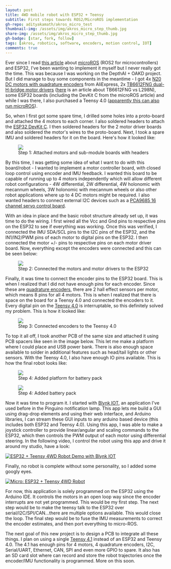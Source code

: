 ```yaml
---
layout: post
title: 4WD mobile robot with ESP32 + Teensy
subtitle: First steps towards ROS2/MicroROS implementation
gh-repo: adityakamath/akros_micro_test
thumbnail-img: /assets/img/akros_micro_step_thumb.jpg
share-img: /assets/img/akros_micro_step_thumb.jpg
gh-badge: [star, fork, follow]
tags: [akros, robotics, software, encoders, motion control, IOT]
comments: true
---
```


Ever since I read [this article](https://micro.ros.org/blog/2020/08/27/esp32/) about [microROS](https://micro.ros.org//docs/overview/features/) (ROS2 for microcontrollers) and ESP32, I've been wanting to implement it myself but I never really got the time. This was because I was working on the DepthAI + OAKD project. But I did manage to buy some components in the meantime - I got 4x [N20 DC motors with quadrature encoders](https://www.adafruit.com/product/4640) from AliExpress, 2x [TB6612FNG dual-H-bridge motor drivers](https://www.sparkfun.com/products/14451) ([here](https://www.hackster.io/news/tb6612fng-motor-driver-better-than-the-l298n-7499a7574e63) is an article about TB6612FNG vs L298N), some ESP32 boards (including the DevKit C from the microROS article) and while I was there, I also purchased a Teensy 4.0 ([apparently this can also run microROS](https://github.com/micro-ROS/micro_ros_arduino)).

So, when I first got some spare time, I drilled some holes into a proto-board and attached the 4 motors to each corner. I also soldered headers to attach the [ESP32 DevKit C](https://www.espressif.com/en/products/devkits/esp32-devkitc/overview). I then soldered headers for the 2 motor driver boards and also soldered the motor's wires to the proto-board. Next, I took a spare IMU and soldered headers for it on the board. Here's how it looked like:

<figure class="aligncenter">
	<img src="https://adityakamath.github.io/assets/img/akros_micro_step_1.jpg" />
	<figcaption>Step 1: Attached motors and sub-module boards with headers</figcaption>
</figure>
  
By this time, I was getting some idea of what I want to do with this board/robot - I wanted to implement a motor controller board, with closed loop control using encoder and IMU feedback. I wanted this board to be capable of running up to 4 motors independently which will allow different robot configurations - 4W differential, 2W differential, 4W holonomic with mecannum wheels, 3W holonomic with mecannum wheels or also other robot applications where up to 4 DC motors might be required. I also wanted headers to connect external I2C devices such as a [PCA9685 16 channel servo control board](https://www.adafruit.com/product/815). 
  
With an idea in place and the basic robot structure already set up, it was time to do the wiring. I first wired all the Vcc and Gnd pins to respective pins on the ESP32 to see if everything was working. Once this was verified, I connected the IMU SDA/SCL pins to the I2C pins of the ESP32, and the IN1/IN2/PWM pins of each motor to digital pins on the ESP32. I then connected the motor +/- pins to respective pins on each motor driver board. Now, everything except the encoders were connected and this can be seen below:
  
<figure class="aligncenter">
	<img src="https://adityakamath.github.io/assets/img/akros_micro_step_2.jpg" />
	<figcaption>Step 2: Connected the motors and motor drivers to the ESP32</figcaption>
</figure>
  
Finally, it was time to connect the encoder pins to the ESP32 board. This is when I realized that I did not have enough pins for each encoder. Since these are [quadrature encoders](https://cdn.sparkfun.com/datasheets/Robotics/How%20to%20use%20a%20quadrature%20encoder.pdf), there are 2 hall effect sensors per motor, which means 8 pins for all 4 motors. This is when I realized that there is space on the board for a Teensy 4.0 and connected the encoders to it. Every digital pin on the [Teensy 4.0](https://www.pjrc.com/store/teensy40.html) is interruptable, so this definitely solved my problem. This is how it looked like:
  
<figure class="aligncenter">
	<img src="https://adityakamath.github.io/assets/img/akros_micro_step_3.jpg" />
	<figcaption>Step 3: Connected encoders to the Teensy 4.0</figcaption>
</figure>
  
To top it all off, I took another PCB of the same size and attached it using PCB spacers like seen in the image below. This let me make a platform where I could place and USB power bank. There is also enough space available to solder in additional features such as head/tail lights or other sensors. With the Teensy 4.0, I also have enough IO pins available. This is how the final robot looks like:
  
<figure class="aligncenter">
	<img src="https://adityakamath.github.io/assets/img/akros_micro_step_4a.jpg" />
	<figcaption>Step 4: Added platform for battery pack</figcaption>
</figure>

<figure class="aligncenter">
	<img src="https://adityakamath.github.io/assets/img/akros_micro_step4b.jpg" />
	<figcaption>Step 4: Added battery pack</figcaption>
</figure>
  
Now it was time to program it. I started with [Blynk IOT](https://blynk.io/), an application I've used before in the Pinguino notification lamp. This app lets me build a GUI using drag-drop elements and using their web interface, and Arduino libraries, I can stream these GUI inputs to any arduino based device (this includes both ESP32 and Teensy 4.0). Using this app, I was able to make a joystick controller to provide linear/angular and scaling commands to the ESP32, which then controls the PWM output of each motor using differential steering. In the following video, I control the robot using this app and drive it around my studio, have a look:
  
[![ESP32 + Teensy 4WD Robot Demo with Blynk IOT](https://adityakamath.github.io/assets/img/akros_micro_blynk_ss.png)](https://www.youtube.com/watch?v=yEHzI37K8TU "[ESP32 + Teensy 4WD Robot Demo with Blynk IOT - Click to Watch!")
  
Finally, no robot is complete without some personality, so I added some googly eyes. 
  
[![Micro: ESP32 + Teensy 4WD Robot](https://adityakamath.github.io/assets/img/akros_micro_googly_ss.png)](https://www.youtube.com/watch?v=gmitsplHoWs "[Micro: ESP32 + Teensy 4WD Robot - Click to Watch!")
  
For now, this application is solely programmed on the ESP32 using the Arduino IDE. It controls the motors in an open loop way since the encoder interrupts are not yet programmed. This would be my first step. The next step would be to make the teensy talk to the ESP32 over serial/I2C/SPI/CAN...there are multiple options available. This would close the loop. The final step would be to fuse the IMU measurements to correct the encoder estimates, and then port everything to micro-ROS. 
  
The next goal of this new project is to design a PCB to integrate all these things. I plan on using a single [Teensy 4.1](https://www.pjrc.com/store/teensy41.html) instead of an ESP32 and Teensy 4.0. The 4.1 has enough pins for 4 motors, 4 quadrature encoders, I2C, Serial/UART, Ethernet, CAN, SPI and even more GPIO to spare. It also has an SD card slot where can record and store the robot trajectories once the encoder/IMU functionality is programmed. More on this soon. 
